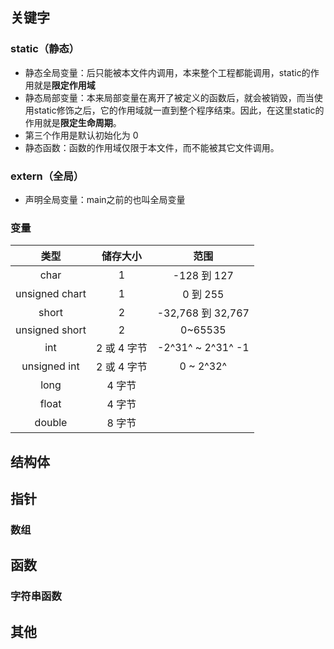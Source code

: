 ## 关键字

### static（静态）

- 静态全局变量：后只能被本文件内调用，本来整个工程都能调用，static的作用就是**限定作用域**
- 静态局部变量：本来局部变量在离开了被定义的函数后，就会被销毁，而当使用static修饰之后，它的作用域就一直到整个程序结束。因此，在这里static的作用就是**限定生命周期**。
- 第三个作用是默认初始化为 0
- 静态函数：函数的作用域仅限于本文件，而不能被其它文件调用。

### extern（全局）

- 声明全局变量：main之前的也叫全局变量

### 变量

|      类型      |  储存大小   |       范围        |
| :------------: | :---------: | :---------------: |
|      char      |      1      |    -128 到 127    |
| unsigned chart |      1      |     0 到 255      |
|     short      |      2      | -32,768 到 32,767 |
| unsigned short |      2      |      0~65535      |
|      int       | 2 或 4 字节 | -2^31^ ~ 2^31^ -1 |
|  unsigned int  | 2 或 4 字节 |     0 ~ 2^32^     |
|      long      |   4 字节    |                   |
|     float      |   4 字节    |                   |
|     double     |   8 字节    |                   |

## 结构体



## 指针

### 数组

## 函数

### 字符串函数

## 其他